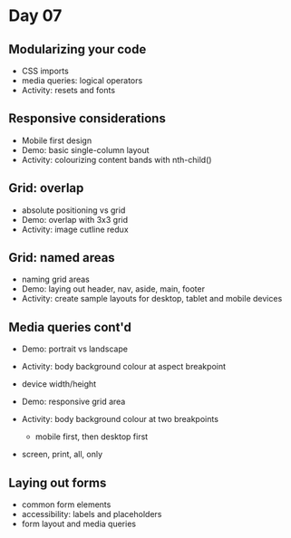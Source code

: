 # Day 07
## Modularizing your code
- CSS imports
- media queries: logical operators
- Activity: resets and fonts

## Responsive considerations
- Mobile first design
- Demo: basic single-column layout
- Activity: colourizing content bands with nth-child()

## Grid: overlap
- absolute positioning vs grid
- Demo: overlap with 3x3 grid
- Activity: image cutline redux

## Grid: named areas
- naming grid areas
- Demo: laying out header, nav, aside, main, footer
- Activity: create sample layouts for desktop, tablet and mobile devices

## Media queries cont'd
- Demo: portrait vs landscape
- Activity: body background colour at aspect breakpoint

- device width/height
- Demo: responsive grid area
- Activity: body background colour at two breakpoints
  - mobile first, then desktop first

- screen, print, all, only

## Laying out forms
- common form elements
- accessibility: labels and placeholders
- form layout and media queries